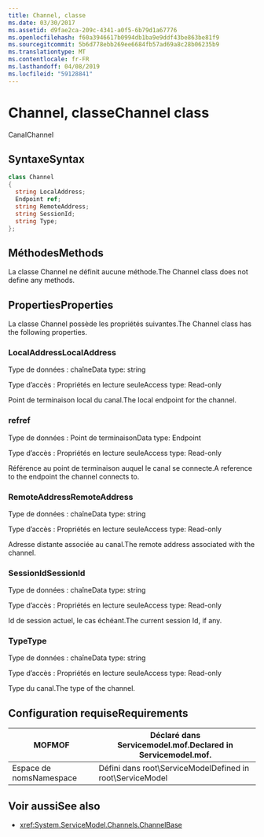 ```yaml
---
title: Channel, classe
ms.date: 03/30/2017
ms.assetid: d9fae2ca-209c-4341-a0f5-6b79d1a67776
ms.openlocfilehash: f60a3946617b0994db1ba9e9ddf43be863be81f9
ms.sourcegitcommit: 5b6d778ebb269ee6684fb57ad69a8c28b06235b9
ms.translationtype: MT
ms.contentlocale: fr-FR
ms.lasthandoff: 04/08/2019
ms.locfileid: "59128841"
---
```

# <a name="channel-class"></a><span data-ttu-id="c8f48-102">Channel, classe</span><span class="sxs-lookup"><span data-stu-id="c8f48-102">Channel class</span></span>
<span data-ttu-id="c8f48-103">Canal</span><span class="sxs-lookup"><span data-stu-id="c8f48-103">Channel</span></span>  
  
## <a name="syntax"></a><span data-ttu-id="c8f48-104">Syntaxe</span><span class="sxs-lookup"><span data-stu-id="c8f48-104">Syntax</span></span>  
  
```csharp
class Channel  
{  
  string LocalAddress;  
  Endpoint ref;  
  string RemoteAddress;  
  string SessionId;  
  string Type;  
};  
```  
  
## <a name="methods"></a><span data-ttu-id="c8f48-105">Méthodes</span><span class="sxs-lookup"><span data-stu-id="c8f48-105">Methods</span></span>  
 <span data-ttu-id="c8f48-106">La classe Channel ne définit aucune méthode.</span><span class="sxs-lookup"><span data-stu-id="c8f48-106">The Channel class does not define any methods.</span></span>  
  
## <a name="properties"></a><span data-ttu-id="c8f48-107">Properties</span><span class="sxs-lookup"><span data-stu-id="c8f48-107">Properties</span></span>  
 <span data-ttu-id="c8f48-108">La classe Channel possède les propriétés suivantes.</span><span class="sxs-lookup"><span data-stu-id="c8f48-108">The Channel class has the following properties.</span></span>  
  
### <a name="localaddress"></a><span data-ttu-id="c8f48-109">LocalAddress</span><span class="sxs-lookup"><span data-stu-id="c8f48-109">LocalAddress</span></span>  
 <span data-ttu-id="c8f48-110">Type de données : chaîne</span><span class="sxs-lookup"><span data-stu-id="c8f48-110">Data type: string</span></span>  
  
 <span data-ttu-id="c8f48-111">Type d’accès : Propriétés en lecture seule</span><span class="sxs-lookup"><span data-stu-id="c8f48-111">Access type: Read-only</span></span>  
  
 <span data-ttu-id="c8f48-112">Point de terminaison local du canal.</span><span class="sxs-lookup"><span data-stu-id="c8f48-112">The local endpoint for the channel.</span></span>  
  
### <a name="ref"></a><span data-ttu-id="c8f48-113">ref</span><span class="sxs-lookup"><span data-stu-id="c8f48-113">ref</span></span>  
 <span data-ttu-id="c8f48-114">Type de données : Point de terminaison</span><span class="sxs-lookup"><span data-stu-id="c8f48-114">Data type: Endpoint</span></span>  
  
 <span data-ttu-id="c8f48-115">Type d’accès : Propriétés en lecture seule</span><span class="sxs-lookup"><span data-stu-id="c8f48-115">Access type: Read-only</span></span>  
  
 <span data-ttu-id="c8f48-116">Référence au point de terminaison auquel le canal se connecte.</span><span class="sxs-lookup"><span data-stu-id="c8f48-116">A reference to the endpoint the channel connects to.</span></span>  
  
### <a name="remoteaddress"></a><span data-ttu-id="c8f48-117">RemoteAddress</span><span class="sxs-lookup"><span data-stu-id="c8f48-117">RemoteAddress</span></span>  
 <span data-ttu-id="c8f48-118">Type de données : chaîne</span><span class="sxs-lookup"><span data-stu-id="c8f48-118">Data type: string</span></span>  
  
 <span data-ttu-id="c8f48-119">Type d’accès : Propriétés en lecture seule</span><span class="sxs-lookup"><span data-stu-id="c8f48-119">Access type: Read-only</span></span>  
  
 <span data-ttu-id="c8f48-120">Adresse distante associée au canal.</span><span class="sxs-lookup"><span data-stu-id="c8f48-120">The remote address associated with the channel.</span></span>  
  
### <a name="sessionid"></a><span data-ttu-id="c8f48-121">SessionId</span><span class="sxs-lookup"><span data-stu-id="c8f48-121">SessionId</span></span>  
 <span data-ttu-id="c8f48-122">Type de données : chaîne</span><span class="sxs-lookup"><span data-stu-id="c8f48-122">Data type: string</span></span>  
  
 <span data-ttu-id="c8f48-123">Type d’accès : Propriétés en lecture seule</span><span class="sxs-lookup"><span data-stu-id="c8f48-123">Access type: Read-only</span></span>  
  
 <span data-ttu-id="c8f48-124">Id de session actuel, le cas échéant.</span><span class="sxs-lookup"><span data-stu-id="c8f48-124">The current session Id, if any.</span></span>  
  
### <a name="type"></a><span data-ttu-id="c8f48-125">Type</span><span class="sxs-lookup"><span data-stu-id="c8f48-125">Type</span></span>  
 <span data-ttu-id="c8f48-126">Type de données : chaîne</span><span class="sxs-lookup"><span data-stu-id="c8f48-126">Data type: string</span></span>  
  
 <span data-ttu-id="c8f48-127">Type d’accès : Propriétés en lecture seule</span><span class="sxs-lookup"><span data-stu-id="c8f48-127">Access type: Read-only</span></span>  
  
 <span data-ttu-id="c8f48-128">Type du canal.</span><span class="sxs-lookup"><span data-stu-id="c8f48-128">The type of the channel.</span></span>  
  
## <a name="requirements"></a><span data-ttu-id="c8f48-129">Configuration requise</span><span class="sxs-lookup"><span data-stu-id="c8f48-129">Requirements</span></span>  
  
|<span data-ttu-id="c8f48-130">MOF</span><span class="sxs-lookup"><span data-stu-id="c8f48-130">MOF</span></span>|<span data-ttu-id="c8f48-131">Déclaré dans Servicemodel.mof.</span><span class="sxs-lookup"><span data-stu-id="c8f48-131">Declared in Servicemodel.mof.</span></span>|  
|---------|-----------------------------------|  
|<span data-ttu-id="c8f48-132">Espace de noms</span><span class="sxs-lookup"><span data-stu-id="c8f48-132">Namespace</span></span>|<span data-ttu-id="c8f48-133">Défini dans root\ServiceModel</span><span class="sxs-lookup"><span data-stu-id="c8f48-133">Defined in root\ServiceModel</span></span>|  
  
## <a name="see-also"></a><span data-ttu-id="c8f48-134">Voir aussi</span><span class="sxs-lookup"><span data-stu-id="c8f48-134">See also</span></span>

- <xref:System.ServiceModel.Channels.ChannelBase>
